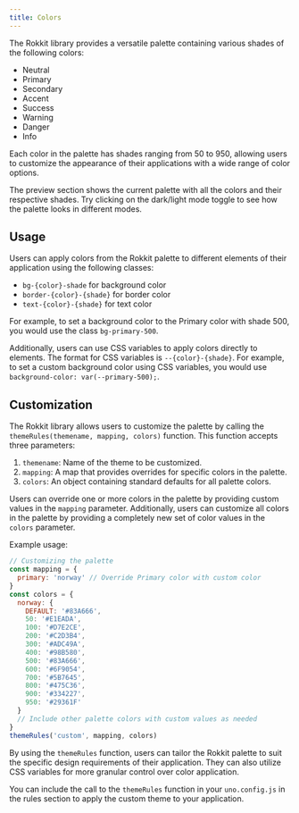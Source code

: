 ```yaml
---
title: Colors
---
```


The Rokkit library provides a versatile palette containing various shades of the following colors:

- Neutral
- Primary
- Secondary
- Accent
- Success
- Warning
- Danger
- Info

Each color in the palette has shades ranging from 50 to 950, allowing users to customize the appearance of their applications with a wide range of color options.

The preview section shows the current palette with all the colors and their respective shades. Try clicking on the dark/light mode toggle to see how the palette looks in different modes.

## Usage

Users can apply colors from the Rokkit palette to different elements of their application using the following classes:

- `bg-{color}-shade` for background color
- `border-{color}-{shade}` for border color
- `text-{color}-{shade}` for text color

For example, to set a background color to the Primary color with shade 500, you would use the class `bg-primary-500`.

Additionally, users can use CSS variables to apply colors directly to elements. The format for CSS variables is `--{color}-{shade}`. For example, to set a custom background color using CSS variables, you would use `background-color: var(--primary-500);`.

## Customization

The Rokkit library allows users to customize the palette by calling the `themeRules(themename, mapping, colors)` function. This function accepts three parameters:

1. `themename`: Name of the theme to be customized.
2. `mapping`: A map that provides overrides for specific colors in the palette.
3. `colors`: An object containing standard defaults for all palette colors.

Users can override one or more colors in the palette by providing custom values in the `mapping` parameter. Additionally, users can customize all colors in the palette by providing a completely new set of color values in the `colors` parameter.

Example usage:

```javascript
// Customizing the palette
const mapping = {
  primary: 'norway' // Override Primary color with custom color
}
const colors = {
  norway: {
    DEFAULT: '#83A666',
    50: '#E1EADA',
    100: '#D7E2CE',
    200: '#C2D3B4',
    300: '#ADC49A',
    400: '#98B580',
    500: '#83A666',
    600: '#6F9054',
    700: '#5B7645',
    800: '#475C36',
    900: '#334227',
    950: '#29361F'
  }
  // Include other palette colors with custom values as needed
}
themeRules('custom', mapping, colors)
```

By using the `themeRules` function, users can tailor the Rokkit palette to suit the specific design requirements of their application. They can also utilize CSS variables for more granular control over color application.

You can include the call to the `themeRules` function in your `uno.config.js` in the rules section to apply the custom theme to your application.
